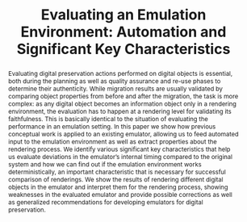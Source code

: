 ---
abstract: 'Evaluating digital preservation actions performed on digital objects is
  essential, both during the planning as well as quality assurance and re-use phases
  to determine their authenticity. While migration results are usually validated by
  comparing object properties from before and after the migration, the task is more
  complex: as any digital object becomes an information object only in a rendering
  environment, the evaluation has to happen at a rendering level for validating its
  faithfulness. This is basically identical to the situation of evaluating the performance
  in an emulation setting.

  In this paper we show how previous conceptual work is applied to an existing emulator,
  allowing us to feed automated input to the emulation environment as well as extract
  properties about the rendering process. We identify various significant key characteristics
  that help us evaluate deviations in the emulator’s internal timing compared to the
  original system and how we can find out if the emulation environment works deterministically,
  an important characteristic that is necessary for successful comparison of renderings.
  We show the results of rendering different digital objects in the emulator and interpret
  them for the rendering process, showing weaknesses in the evaluated emulator and
  provide possible corrections as well as generalized recommendations for developing
  emulators for digital preservation.'
creators:
- Guttenbrunner, Mark
- Rauber, Andreas
date: null
document_url: https://services.phaidra.univie.ac.at/api/object/o:293842/download
grand_parent: iPRES
institutions: []
keywords:
- ischool
- toronto
- canada
- emulation
- digital preservation
landing_page_url: https://phaidra.univie.ac.at/o:293842
language: eng
layout: publication
license: CC BY-NC-SA 3.0 AT
notes_url: null
parent: iPRES 2012
publication_type: paper
size: 993909
slides_url: null
source_name: iPRES
title: 'Evaluating an Emulation Environment: Automation and Significant Key Characteristics'
year: 2012
---